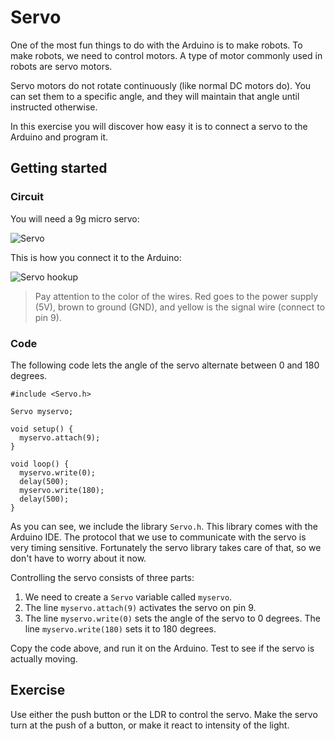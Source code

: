 # Servo

One of the most fun things to do with the Arduino is to make robots. To make robots, we need to control motors. A type of motor commonly used in robots are servo motors.

Servo motors do not rotate continuously (like normal DC motors do). You can set them to a specific angle, and they will maintain that angle until instructed otherwise.

In this exercise you will discover how easy it is to connect a servo to the Arduino and program it.

## Getting started

### Circuit

You will need a 9g micro servo:

![Servo](images/servo.jpg "300px")

This is how you connect it to the Arduino:

![Servo hookup](images/BB-Servo.png "300px")

> Pay attention to the color of the wires. Red goes to the power supply (5V), brown to ground (GND), and yellow is the signal wire (connect to pin 9).

### Code

The following code lets the angle of the servo alternate between 0 and 180 degrees.

    #include <Servo.h>

    Servo myservo;

    void setup() {
      myservo.attach(9);
    }

    void loop() {
      myservo.write(0);             
      delay(500);
      myservo.write(180);             
      delay(500);      
    }

As you can see, we include the library `Servo.h`. This library comes with the Arduino IDE. The protocol that we use to communicate with the servo is very timing sensitive. Fortunately the servo library takes care of that, so we don't have to worry about it now.

Controlling the servo consists of three parts:

1. We need to create a `Servo` variable called `myservo`.
2. The line `myservo.attach(9)` activates the servo on pin 9.
3. The line `myservo.write(0)` sets the angle of the servo to 0 degrees. The line `myservo.write(180)` sets it to 180 degrees.

Copy the code above, and run it on the Arduino. Test to see if the servo is actually moving.

## Exercise

Use either the push button or the LDR to control the servo. Make the servo turn at the push of a button, or make it react to intensity of the light.
